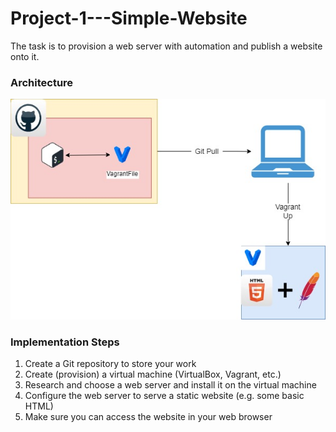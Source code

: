 # Project-1---Simple-Website
The task is to provision a web server with automation and publish a website onto it.


### Architecture

![Architectural diagram to be implemented for this project](./Architecture.jpg)

### Implementation Steps

1. Create a Git repository to store your work
2. Create (provision) a virtual machine (VirtualBox, Vagrant, etc.)
3. Research and choose a web server and install it on the virtual machine
4. Configure the web server to serve a static website (e.g. some basic HTML)
5. Make sure you can access the website in your web browser